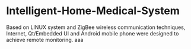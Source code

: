 Intelligent-Home-Medical-System
===============================

Based on LINUX system and ZigBee wireless communication techniques, Internet, Qt/Embedded UI and Android mobile phone were designed to achieve remote monitoring. 
aaa
